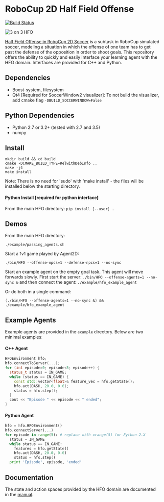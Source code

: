 RoboCup 2D Half Field Offense
===============

[![Build Status](https://travis-ci.org/LARG/HFO.svg?branch=master)](https://travis-ci.org/LARG/HFO)

![3 on 3 HFO](https://github.com/mhauskn/HFO/blob/master/img/hfo3on3.png)

[Half Field Offense in RoboCup 2D Soccer](http://www.cs.utexas.edu/~AustinVilla/sim/halffieldoffense/) is a subtask in RoboCup simulated soccer, modeling a situation in which the offense of one team has to get past the defense of the opposition in order to shoot goals. This repository offers the ability to quickly and easily interface your learning agent with the HFO domain. Interfaces are provided for C++ and Python.

## Dependencies
 - Boost-system, filesystem
 - Qt4 [Required for SoccerWindow2 visualizer]: To not build the visualizer, add cmake flag `-DBUILD_SOCCERWINDOW=False`

## Python Dependencies
 - Python 2.7 or 3.2+ (tested with 2.7 and 3.5)
 - numpy

## Install
```
mkdir build && cd build
cmake -DCMAKE_BUILD_TYPE=RelwithDebInfo ..
make -j4
make install
```
Note: There is no need for 'sudo' with 'make install' - the files will be installed below the starting directory.

#### Python Install [required for python interface]
From the main HFO directory: `pip install [--user] .`

## Demos
From the main HFO directory:
```
./example/passing_agents.sh
```

Start a 1v1 game played by Agent2D:
```
./bin/HFO --offense-npcs=1 --defense-npcs=1 --no-sync
```

Start an example agent on the empty goal task. This agent will move
forwards slowly. First start the server: `./bin/HFO --offense-agents=1
--no-sync &` and then connect the agent: `./example/hfo_example_agent`

Or do both in a single command:
```
(./bin/HFO --offense-agents=1 --no-sync &) && ./example/hfo_example_agent
```

## Example Agents

Example agents are provided in the `example` directory. Below are two
minimal examples:

#### C++ Agent
```c++
HFOEnvironment hfo;
hfo.connectToServer(...);
for (int episode=0; episode<5; episode++) {
  status_t status = IN_GAME;
  while (status == IN_GAME) {
    const std::vector<float>& feature_vec = hfo.getState();
    hfo.act(DASH, 20.0, 0.0);
    status = hfo.step();
  }
  cout << "Episode " << episode << " ended";
}
```

#### Python Agent
```python
hfo = hfo.HFOEnvironment()
hfo.connectServer(...)
for episode in range(5): # replace with xrange(5) for Python 2.X
  status = IN_GAME
  while status == IN_GAME:
    features = hfo.getState()
    hfo.act(DASH, 20.0, 0.0)
    status = hfo.step()
  print 'Episode', episode, 'ended'
```

## Documentation
The state and action spaces provided by the HFO domain are documented in the [manual](doc/manual.pdf).
